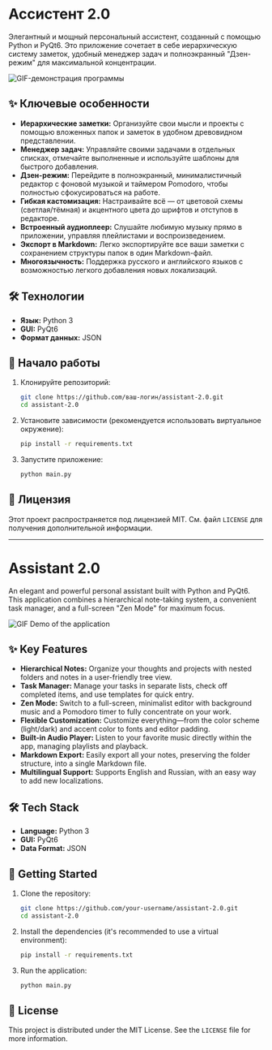 # Ассистент 2.0

Элегантный и мощный персональный ассистент, созданный с помощью Python и PyQt6. Это приложение сочетает в себе иерархическую систему заметок, удобный менеджер задач и полноэкранный "Дзен-режим" для максимальной концентрации.

![GIF-демонстрация программы](link_to_your_gif.gif) <!-- Замените на ссылку на вашу гифку -->

## ✨ Ключевые особенности

-   **Иерархические заметки:** Организуйте свои мысли и проекты с помощью вложенных папок и заметок в удобном древовидном представлении.
-   **Менеджер задач:** Управляйте своими задачами в отдельных списках, отмечайте выполненные и используйте шаблоны для быстрого добавления.
-   **Дзен-режим:** Перейдите в полноэкранный, минималистичный редактор с фоновой музыкой и таймером Pomodoro, чтобы полностью сфокусироваться на работе.
-   **Гибкая кастомизация:** Настраивайте всё — от цветовой схемы (светлая/тёмная) и акцентного цвета до шрифтов и отступов в редакторе.
-   **Встроенный аудиоплеер:** Слушайте любимую музыку прямо в приложении, управляя плейлистами и воспроизведением.
-   **Экспорт в Markdown:** Легко экспортируйте все ваши заметки с сохранением структуры папок в один Markdown-файл.
-   **Многоязычность:** Поддержка русского и английского языков с возможностью легкого добавления новых локализаций.

## 🛠️ Технологии

-   **Язык:** Python 3
-   **GUI:** PyQt6
-   **Формат данных:** JSON

## 🚀 Начало работы

1.  Клонируйте репозиторий:
    ```bash
    git clone https://github.com/ваш-логин/assistant-2.0.git
    cd assistant-2.0
    ```
2.  Установите зависимости (рекомендуется использовать виртуальное окружение):
    ```bash
    pip install -r requirements.txt
    ```
3.  Запустите приложение:
    ```bash
    python main.py
    ```

## 📜 Лицензия

Этот проект распространяется под лицензией MIT. См. файл `LICENSE` для получения дополнительной информации.
***
# Assistant 2.0

An elegant and powerful personal assistant built with Python and PyQt6. This application combines a hierarchical note-taking system, a convenient task manager, and a full-screen "Zen Mode" for maximum focus.

![GIF Demo of the application](link_to_your_gif.gif) <!-- Replace with the link to your GIF -->

## ✨ Key Features

-   **Hierarchical Notes:** Organize your thoughts and projects with nested folders and notes in a user-friendly tree view.
-   **Task Manager:** Manage your tasks in separate lists, check off completed items, and use templates for quick entry.
-   **Zen Mode:** Switch to a full-screen, minimalist editor with background music and a Pomodoro timer to fully concentrate on your work.
-   **Flexible Customization:** Customize everything—from the color scheme (light/dark) and accent color to fonts and editor padding.
-   **Built-in Audio Player:** Listen to your favorite music directly within the app, managing playlists and playback.
-   **Markdown Export:** Easily export all your notes, preserving the folder structure, into a single Markdown file.
-   **Multilingual Support:** Supports English and Russian, with an easy way to add new localizations.

## 🛠️ Tech Stack

-   **Language:** Python 3
-   **GUI:** PyQt6
-   **Data Format:** JSON

## 🚀 Getting Started

1.  Clone the repository:
    ```bash
    git clone https://github.com/your-username/assistant-2.0.git
    cd assistant-2.0
    ```
2.  Install the dependencies (it's recommended to use a virtual environment):
    ```bash
    pip install -r requirements.txt
    ```
3.  Run the application:
    ```bash
    python main.py
    ```

## 📜 License

This project is distributed under the MIT License. See the `LICENSE` file for more information.